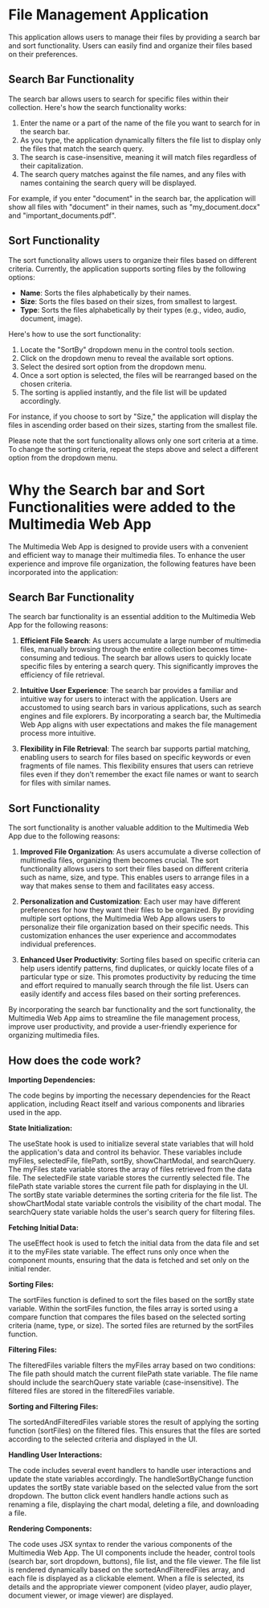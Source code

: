# File Management Application

This application allows users to manage their files by providing a search bar and sort functionality. Users can easily find and organize their files based on their preferences.

## Search Bar Functionality

The search bar allows users to search for specific files within their collection. Here's how the search functionality works:

1. Enter the name or a part of the name of the file you want to search for in the search bar.
2. As you type, the application dynamically filters the file list to display only the files that match the search query.
3. The search is case-insensitive, meaning it will match files regardless of their capitalization.
4. The search query matches against the file names, and any files with names containing the search query will be displayed.

For example, if you enter "document" in the search bar, the application will show all files with "document" in their names, such as "my_document.docx" and "important_documents.pdf".

## Sort Functionality

The sort functionality allows users to organize their files based on different criteria. Currently, the application supports sorting files by the following options:

- **Name**: Sorts the files alphabetically by their names.
- **Size**: Sorts the files based on their sizes, from smallest to largest.
- **Type**: Sorts the files alphabetically by their types (e.g., video, audio, document, image).

Here's how to use the sort functionality:

1. Locate the "SortBy" dropdown menu in the control tools section.
2. Click on the dropdown menu to reveal the available sort options.
3. Select the desired sort option from the dropdown menu.
4. Once a sort option is selected, the files will be rearranged based on the chosen criteria.
5. The sorting is applied instantly, and the file list will be updated accordingly.

For instance, if you choose to sort by "Size," the application will display the files in ascending order based on their sizes, starting from the smallest file.

Please note that the sort functionality allows only one sort criteria at a time. To change the sorting criteria, repeat the steps above and select a different option from the dropdown menu.

#  **Why the Search bar and Sort Functionalities were added to the Multimedia Web App**

The Multimedia Web App is designed to provide users with a convenient and efficient way to manage their multimedia files. To enhance the user experience and improve file organization, the following features have been incorporated into the application:

## Search Bar Functionality

The search bar functionality is an essential addition to the Multimedia Web App for the following reasons:

1. **Efficient File Search**: As users accumulate a large number of multimedia files, manually browsing through the entire collection becomes time-consuming and tedious. The search bar allows users to quickly locate specific files by entering a search query. This significantly improves the efficiency of file retrieval.

2. **Intuitive User Experience**: The search bar provides a familiar and intuitive way for users to interact with the application. Users are accustomed to using search bars in various applications, such as search engines and file explorers. By incorporating a search bar, the Multimedia Web App aligns with user expectations and makes the file management process more intuitive.

3. **Flexibility in File Retrieval**: The search bar supports partial matching, enabling users to search for files based on specific keywords or even fragments of file names. This flexibility ensures that users can retrieve files even if they don't remember the exact file names or want to search for files with similar names.

## Sort Functionality

The sort functionality is another valuable addition to the Multimedia Web App due to the following reasons:

1. **Improved File Organization**: As users accumulate a diverse collection of multimedia files, organizing them becomes crucial. The sort functionality allows users to sort their files based on different criteria such as name, size, and type. This enables users to arrange files in a way that makes sense to them and facilitates easy access.

2. **Personalization and Customization**: Each user may have different preferences for how they want their files to be organized. By providing multiple sort options, the Multimedia Web App allows users to personalize their file organization based on their specific needs. This customization enhances the user experience and accommodates individual preferences.

3. **Enhanced User Productivity**: Sorting files based on specific criteria can help users identify patterns, find duplicates, or quickly locate files of a particular type or size. This promotes productivity by reducing the time and effort required to manually search through the file list. Users can easily identify and access files based on their sorting preferences.

By incorporating the search bar functionality and the sort functionality, the Multimedia Web App aims to streamline the file management process, improve user productivity, and provide a user-friendly experience for organizing multimedia files.

## How does the code work?
**Importing Dependencies:**

The code begins by importing the necessary dependencies for the React application, including React itself and various components and libraries used in the app.

**State Initialization:**

The useState hook is used to initialize several state variables that will hold the application's data and control its behavior. These variables include myFiles, selectedFile, filePath, sortBy, showChartModal, and searchQuery.
The myFiles state variable stores the array of files retrieved from the data file.
The selectedFile state variable stores the currently selected file.
The filePath state variable stores the current file path for displaying in the UI.
The sortBy state variable determines the sorting criteria for the file list.
The showChartModal state variable controls the visibility of the chart modal.
The searchQuery state variable holds the user's search query for filtering files.

**Fetching Initial Data:**

The useEffect hook is used to fetch the initial data from the data file and set it to the myFiles state variable.
The effect runs only once when the component mounts, ensuring that the data is fetched and set only on the initial render.

**Sorting Files:**

The sortFiles function is defined to sort the files based on the sortBy state variable.
Within the sortFiles function, the files array is sorted using a compare function that compares the files based on the selected sorting criteria (name, type, or size).
The sorted files are returned by the sortFiles function.

**Filtering Files:**

The filteredFiles variable filters the myFiles array based on two conditions:
The file path should match the current filePath state variable.
The file name should include the searchQuery state variable (case-insensitive).
The filtered files are stored in the filteredFiles variable.

**Sorting and Filtering Files:**

The sortedAndFilteredFiles variable stores the result of applying the sorting function (sortFiles) on the filtered files.
This ensures that the files are sorted according to the selected criteria and displayed in the UI.

**Handling User Interactions:**

The code includes several event handlers to handle user interactions and update the state variables accordingly.
The handleSortByChange function updates the sortBy state variable based on the selected value from the sort dropdown.
The button click event handlers handle actions such as renaming a file, displaying the chart modal, deleting a file, and downloading a file.

**Rendering Components:**

The code uses JSX syntax to render the various components of the Multimedia Web App.
The UI components include the header, control tools (search bar, sort dropdown, buttons), file list, and the file viewer.
The file list is rendered dynamically based on the sortedAndFilteredFiles array, and each file is displayed as a clickable element.
When a file is selected, its details and the appropriate viewer component (video player, audio player, document viewer, or image viewer) are displayed.







